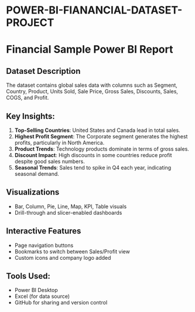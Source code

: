 # POWER-BI-FIANANCIAL-DATASET-PROJECT
# Financial Sample Power BI Report

## Dataset Description
The dataset contains global sales data with columns such as Segment, Country, Product, Units Sold, Sale Price, Gross Sales, Discounts, Sales, COGS, and Profit.

## Key Insights:

1. **Top-Selling Countries**: United States and Canada lead in total sales.
2. **Highest Profit Segment**: The Corporate segment generates the highest profits, particularly in North America.
3. **Product Trends**: Technology products dominate in terms of gross sales.
4. **Discount Impact**: High discounts in some countries reduce profit despite good sales numbers.
5. **Seasonal Trends**: Sales tend to spike in Q4 each year, indicating seasonal demand.

## Visualizations
- Bar, Column, Pie, Line, Map, KPI, Table visuals
- Drill-through and slicer-enabled dashboards

## Interactive Features
- Page navigation buttons
- Bookmarks to switch between Sales/Profit view
- Custom icons and company logo added

## Tools Used:
- Power BI Desktop
- Excel (for data source)
- GitHub for sharing and version control


